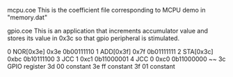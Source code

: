 mcpu.coe
This is the coefficient file corresponding to MCPU demo in "memory.dat"

gpio.coe
This is an application that increments accumulator value and stores its
value in 0x3c so that gpio peripheral is stimulated.

0  NOR[0x3e]     0x3e  0b00111110
1  ADD[0x3f]     0x7f  0b01111111
2  STA[0x3c]     0xbc  0b10111100
3  JCC 1         0xc1  0b11000001
4  JCC 0         0xc0  0b11000000
~~
3c GPIO register
3d 00 constant
3e ff constant
3f 01 constant


